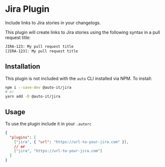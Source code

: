 # Jira Plugin

Include links to Jira stories in your changelogs.

This plugin will create links to Jira stories using the following syntax in a pull request title:

```txt
JIRA-123: My pull request title
[JIRA-123]: My pull request title
```

## Installation

This plugin is not included with the `auto` CLI installed via NPM. To install:

```bash
npm i --save-dev @auto-it/jira
# or
yarn add -D @auto-it/jira
```

## Usage

To use the plugin include it in your `.autorc`

```json
{
  "plugins": [
    ["jira", { "url": "https://url-to-your-jira.com" }],
    // or
    ["jira", "https://url-to-your-jira.com"]
  ]
}
```
